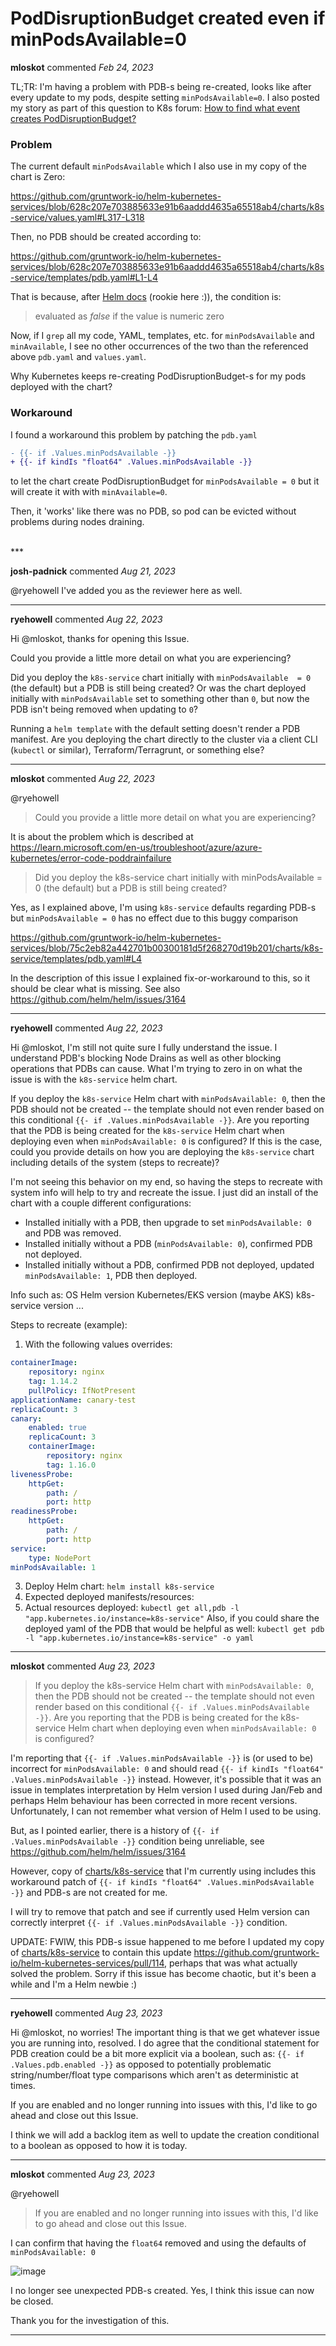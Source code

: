 # PodDisruptionBudget created even if minPodsAvailable=0

**mloskot** commented *Feb 24, 2023*

TL;TR: I'm having a problem with PDB-s being re-created, looks like after every update to my pods, despite setting `minPodsAvailable=0`. I also posted my story as part of this question to K8s forum: [How to find what event creates PodDisruptionBudget?](https://discuss.kubernetes.io/t/how-to-find-what-event-creates-poddisruptionbudget/23202)

### Problem

The current default `minPodsAvailable` which I also use in my copy of the chart is Zero:

https://github.com/gruntwork-io/helm-kubernetes-services/blob/628c207e703885633e91b6aaddd4635a65518ab4/charts/k8s-service/values.yaml#L317-L318

Then, no PDB should be created according to:

https://github.com/gruntwork-io/helm-kubernetes-services/blob/628c207e703885633e91b6aaddd4635a65518ab4/charts/k8s-service/templates/pdb.yaml#L1-L4

That is because, after [Helm docs](https://helm.sh/docs/chart_template_guide/control_structures/) (rookie here :)), the condition is:

> evaluated as _false_ if the value is numeric zero


Now, if I `grep` all my code, YAML, templates, etc. for `minPodsAvailable` and `minAvailable`, I see no other occurrences of the two than the referenced above `pdb.yaml` and `values.yaml`.

Why Kubernetes keeps re-creating PodDisruptionBudget-s for my pods deployed with the chart?

### Workaround

I found a workaround this problem by patching the `pdb.yaml` 

```diff
- {{- if .Values.minPodsAvailable -}}
+ {{- if kindIs "float64" .Values.minPodsAvailable -}}
```

to let the chart create PodDisruptionBudget for `minPodsAvailable = 0` but it will create it with with `minAvailable=0`.

Then, it 'works' like there was no PDB, so pod can be evicted without problems during nodes draining.

<br />
***


**josh-padnick** commented *Aug 21, 2023*

@ryehowell I've added you as the reviewer here as well.
***

**ryehowell** commented *Aug 22, 2023*

Hi @mloskot, thanks for opening this Issue. 

Could you provide a little more detail on what you are experiencing? 

Did you deploy the `k8s-service` chart initially with `minPodsAvailable  = 0` (the default) but a PDB is still being created? Or was the chart deployed initially with `minPodsAvailable` set to something other than `0`, but now the PDB isn't being removed when updating to `0`? 

Running a `helm template` with the default setting doesn't render a PDB manifest. Are you deploying the chart directly to the cluster via a client CLI (`kubectl` or similar), Terraform/Terragrunt, or something else?
***

**mloskot** commented *Aug 22, 2023*

@ryehowell 
> Could you provide a little more detail on what you are experiencing?

It is about the problem which is described at https://learn.microsoft.com/en-us/troubleshoot/azure/azure-kubernetes/error-code-poddrainfailure

> Did you deploy the k8s-service chart initially with minPodsAvailable  = 0 (the default) but a PDB is still being created?

Yes, as I explained above, I'm using `k8s-service` defaults regarding PDB-s but `minPodsAvailable = 0` has no effect due to this buggy comparison

https://github.com/gruntwork-io/helm-kubernetes-services/blob/75c2eb82a442701b00300181d5f268270d19b201/charts/k8s-service/templates/pdb.yaml#L4

In the description of this issue I explained fix-or-workaround to this, so it should be clear what is missing.
See also https://github.com/helm/helm/issues/3164 
***

**ryehowell** commented *Aug 22, 2023*

Hi @mloskot, I'm still not quite sure I fully understand the issue. I understand PDB's blocking Node Drains as well as other blocking operations that PDBs can cause. What I'm trying to zero in on what the issue is with the `k8s-service` helm chart. 

If you deploy the `k8s-service` Helm chart with `minPodsAvailable: 0`, then the PDB should not be created -- the template should not even render based on this conditional `{{- if .Values.minPodsAvailable -}}`. Are you reporting that the PDB is being created for the `k8s-service` Helm chart when deploying even when `minPodsAvailable: 0` is configured? If this is the case, could you provide details on how you are deploying the `k8s-service` chart including details of the system (steps to recreate)? 

I'm not seeing this behavior on my end, so having the steps to recreate with system info will help to try and recreate the issue. I just did an install of the chart with a couple different configurations:
- Installed initially with a PDB, then upgrade to set `minPodsAvailable: 0` and PDB was removed.
- Installed initially without a PDB (`minPodsAvailable: 0`), confirmed PDB not deployed.
- Installed initially without a PDB, confirmed PDB not deployed, updated `minPodsAvailable: 1`, PDB then deployed.

Info such as:
OS
Helm version
Kubernetes/EKS version (maybe AKS)
k8s-service version
...

Steps to recreate (example):
1. With the following values overrides: 
```yaml
containerImage:
    repository: nginx
    tag: 1.14.2
    pullPolicy: IfNotPresent
applicationName: canary-test
replicaCount: 3
canary:
    enabled: true
    replicaCount: 3
    containerImage:
        repository: nginx
        tag: 1.16.0
livenessProbe:
    httpGet:
        path: /
        port: http
readinessProbe:
    httpGet:
        path: /
        port: http
service:
    type: NodePort
minPodsAvailable: 1
```
3. Deploy Helm chart: `helm install k8s-service`
4. Expected deployed manifests/resources: 
5. Actual resources deployed: `kubectl get all,pdb -l "app.kubernetes.io/instance=k8s-service"`
Also, if you could share the deployed yaml of the PDB that would be helpful as well: `kubectl get pdb -l "app.kubernetes.io/instance=k8s-service" -o yaml`


***

**mloskot** commented *Aug 23, 2023*

> If you deploy the k8s-service Helm chart with `minPodsAvailable: 0`, then the PDB should not be created -- the template should not even render based on this conditional `{{- if .Values.minPodsAvailable -}}`. Are you reporting that the PDB is being created for the k8s-service Helm chart when deploying even when `minPodsAvailable: 0` is configured?

I'm reporting that  `{{- if .Values.minPodsAvailable -}}` is (or used to be) incorrect for `minPodsAvailable: 0` and should read `{{- if kindIs "float64" .Values.minPodsAvailable -}}` instead. However, it's possible that it was an issue in templates interpretation by Helm version I used during Jan/Feb and perhaps Helm behaviour has been corrected in more recent versions. 
Unfortunately, I can not remember what version of Helm I used to be using.

But, as I pointed earlier, there is a history of `{{- if .Values.minPodsAvailable -}}` condition being unreliable, see https://github.com/helm/helm/issues/3164 

However, copy of [charts/k8s-service](https://github.com/gruntwork-io/helm-kubernetes-services/tree/main/charts/k8s-service) that I'm currently using includes this workaround patch of  `{{- if kindIs "float64" .Values.minPodsAvailable -}}` and PDB-s are not created for me. 

I will try to remove that patch and see if currently used Helm version can correctly interpret  `{{- if .Values.minPodsAvailable -}}` condition.

UPDATE: FWIW, this PDB-s issue happened to me before I updated my copy of [charts/k8s-service](https://github.com/gruntwork-io/helm-kubernetes-services/tree/main/charts/k8s-service) to contain this update https://github.com/gruntwork-io/helm-kubernetes-services/pull/114, perhaps that was what actually solved the problem. Sorry if this issue has become chaotic, but it's been a while and I'm a Helm newbie :)
***

**ryehowell** commented *Aug 23, 2023*

Hi @mloskot, no worries! The important thing is that we get whatever issue you are running into, resolved. I do agree that the conditional statement for PDB creation could be a bit more explicit via a boolean, such as: 
`{{- if .Values.pdb.enabled -}}` 
as opposed to potentially problematic string/number/float type comparisons which aren't as deterministic at times. 

If you are enabled and no longer running into issues with this, I'd like to go ahead and close out this Issue. 

I think we will add a backlog item as well to update the creation conditional to a boolean as opposed to how it is today. 

***

**mloskot** commented *Aug 23, 2023*

@ryehowell 
> If you are enabled and no longer running into issues with this, I'd like to go ahead and close out this Issue.

I can confirm that having the `float64` removed and using the defaults of `minPodsAvailable: 0`

![image](https://github.com/gruntwork-io/helm-kubernetes-services/assets/80741/95c769c1-734e-4de4-9d3e-a31fbe815fd6)

I no longer see unexpected PDB-s created. Yes, I think this issue can now be closed.

Thank you for the investigation of this.
***

